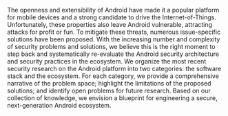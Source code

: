 The openness and extensibility of Android have made it a popular
platform for mobile devices and a strong candidate to drive the
Internet-of-Things.  Unfortunately, these properties also leave
Android vulnerable, attracting attacks for profit or fun.  To mitigate
these threats, numerous issue-specific solutions have been proposed.
With the increasing number and complexity of security problems and
solutions, we believe this is the right moment to step back and
systematically re-evaluate the Android security architecture and
security practices in the ecosystem.  We organize the most recent
security research on the Android platform into two categories: the
software stack and the ecosystem.  For each category, we provide
a comprehensive narrative of the problem space; highlight the
limitations of the proposed solutions; and identify open problems for
future research.  Based on our collection of knowledge, we envision a
blueprint for engineering a secure, next-generation Android ecosystem.
